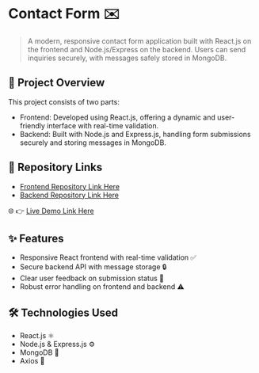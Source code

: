 # Contact Form ✉️
> A modern, responsive contact form application built with React.js on the frontend and Node.js/Express on the backend. Users can send inquiries securely, with messages safely stored in MongoDB.


## 🚀 Project Overview
This project consists of two parts:
  - Frontend: Developed using React.js, offering a dynamic and user-friendly interface with real-time validation.
  - Backend: Built with Node.js and Express.js, handling form submissions securely and storing messages in MongoDB.


## 🔗 Repository Links
- [Frontend Repository Link Here](https://github.com/Rima0000/Contact-Form-Frontend)
- [Backend Repository Link Here](https://github.com/Rima0000/Contact-Form-Backend)


🌐 👉 [Live Demo Link Here](https://contact-form-frontend-5xx6.onrender.com/)


## ✨ Features
- Responsive React frontend with real-time validation ✅
- Secure backend API with message storage 🔒
- Clear user feedback on submission status 📨
- Robust error handling on frontend and backend ⚠️


## 🛠️ Technologies Used
- React.js ⚛️
- Node.js & Express.js ⚙️
- MongoDB 🍃
- Axios 📡


